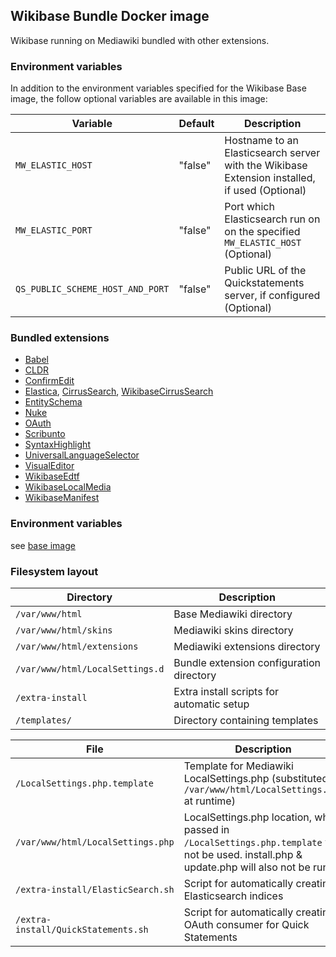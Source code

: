 ## Wikibase Bundle Docker image

Wikibase running on Mediawiki bundled with other extensions.

### Environment variables

In addition to the environment variables specified for the Wikibase Base image, the follow optional variables are available in this image:

| Variable | Default | Description |
| --- | --- | --- |
| `MW_ELASTIC_HOST` | "false" | Hostname to an Elasticsearch server with the Wikibase Extension installed, if used (Optional) |
| `MW_ELASTIC_PORT` | "false" | Port which Elasticsearch run on on the specified `MW_ELASTIC_HOST` (Optional) |
| `QS_PUBLIC_SCHEME_HOST_AND_PORT` | "false" | Public URL of the Quickstatements server, if configured (Optional) |

### Bundled extensions

- [Babel](https://www.mediawiki.org/wiki/Extension:Babel)
- [CLDR](https://www.mediawiki.org/wiki/Extension:CLDR)
- [ConfirmEdit](https://www.mediawiki.org/wiki/Extension:ConfirmEdit)
- [Elastica](https://www.mediawiki.org/wiki/Extension:Elastica), [CirrusSearch](https://www.mediawiki.org/wiki/Extension:CirrusSearch), [WikibaseCirrusSearch](https://www.mediawiki.org/wiki/Extension:WikibaseCirrusSearch)
- [EntitySchema](https://www.mediawiki.org/wiki/Extension:EntitySchema)
- [Nuke](https://www.mediawiki.org/wiki/Extension:Nuke)
- [OAuth](https://www.mediawiki.org/wiki/Extension:OAuth)
- [Scribunto](https://www.mediawiki.org/wiki/Extension:Scribunto)
- [SyntaxHighlight](https://www.mediawiki.org/wiki/Extension:SyntaxHighlight)
- [UniversalLanguageSelector](https://www.mediawiki.org/wiki/Extension:UniversalLanguageSelector)
- [VisualEditor](https://www.mediawiki.org/wiki/Extension:VisualEditor)
- [WikibaseEdtf](https://github.com/ProfessionalWiki/WikibaseEdtf)
- [WikibaseLocalMedia](https://github.com/ProfessionalWiki/WikibaseLocalMedia)
- [WikibaseManifest](https://www.mediawiki.org/wiki/Extension:WikibaseManifest)

### Environment variables

see [base image](../Wikibase/README.md)

### Filesystem layout

| Directory                       | Description                               |
| ------------------------------- | ----------------------------------------- |
| `/var/www/html`                 | Base Mediawiki directory                  |
| `/var/www/html/skins`           | Mediawiki skins directory                 |
| `/var/www/html/extensions`      | Mediawiki extensions directory            |
| `/var/www/html/LocalSettings.d` | Bundle extension configuration directory  |
| `/extra-install`                | Extra install scripts for automatic setup |
| `/templates/`                   | Directory containing templates            |

| File | Description |
| --- | --- |
| `/LocalSettings.php.template` | Template for Mediawiki LocalSettings.php (substituted to `/var/www/html/LocalSettings.php` at runtime) |
| `/var/www/html/LocalSettings.php` | LocalSettings.php location, when passed in `/LocalSettings.php.template` will not be used. install.php & update.php will also not be run. |
| `/extra-install/ElasticSearch.sh` | Script for automatically creating Elasticsearch indices |
| `/extra-install/QuickStatements.sh` | Script for automatically creating OAuth consumer for Quick Statements |
